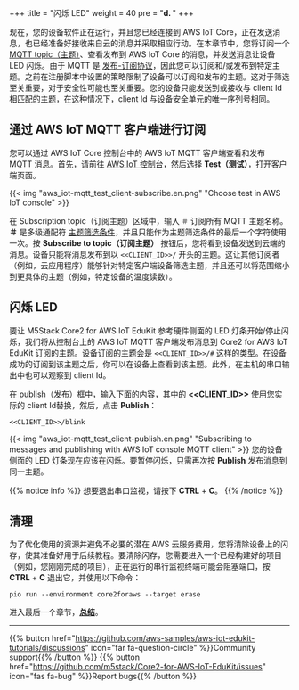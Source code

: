+++
title = "闪烁 LED"
weight = 40
pre = "<b>d. </b>"
+++

现在，您的设备软件正在运行，并且您已经连接到 AWS IoT Core，正在发送消息，也已经准备好接收来自云的消息并采取相应行动。在本章节中，您将订阅一个 [MQTT topic（主题）](https://docs.aws.amazon.com/iot/latest/developerguide/topics.html)、查看发布到 AWS IoT Core 的消息，并发送消息让设备 LED 闪烁。由于 MQTT 是 [发布-订阅协议](https://mqtt.org/)，因此您可以订阅和/或发布到特定主题。之前在注册脚本中设置的策略限制了设备可以订阅和发布的主题。这对于筛选至关重要，对于安全性可能也至关重要。您的设备只能发送到或接收与 client Id 相匹配的主题，在这种情况下，client Id 与设备安全单元的唯一序列号相同。

## 通过 AWS IoT MQTT 客户端进行订阅
您可以通过 AWS IoT Core 控制台中的 AWS IoT MQTT 客户端查看和发布 MQTT 消息。首先，请前往 [AWS IoT 控制台](https://us-west-2.console.aws.amazon.com/iot/home?region=us-west-2#/)，然后选择 **Test（测试）**，打开客户端页面。

{{< img "aws_iot-mqtt_test_client-subscribe.en.png" "Choose test in AWS IoT console" >}}

在 Subscription topic（订阅主题）区域中，输入 `＃` 订阅所有 MQTT 主题名称。**＃** 是多级通配符 [主题筛选条件](https://docs.aws.amazon.com/iot/latest/developerguide/topics.html#topicfilters)，并且只能作为主题筛选条件的最后一个字符使用一次。按 **Subscribe to topic（订阅主题）** 按钮后，您将看到设备发送到云端的消息。设备只能将消息发布到以 `<<CLIENT_ID>>/` 开头的主题。这让其他订阅者（例如，云应用程序）能够针对特定客户端设备筛选主题，并且还可以将范围缩小到更具体的主题（例如，特定设备的温度读数）。

## 闪烁 LED
要让 M5Stack Core2 for AWS IoT EduKit 参考硬件侧面的 LED 灯条开始/停止闪烁，我们将从控制台上的 AWS IoT MQTT 客户端发布消息到 Core2 for AWS IoT EduKit 订阅的主题。设备订阅的主题会是 `<<CLIENT_ID>>/#` 这样的类型。在设备成功的订阅到该主题之后，你可以在设备上查看到该主题。此外，在主机的串口输出中也可以观察到 client Id。

在 publish（发布）框中，输入下面的内容，其中的 **<<CLIENT_ID>>** 使用您实际的 client Id替换，然后，点击 **Publish**：
```
<<CLIENT_ID>>/blink
```
{{< img "aws_iot-mqtt_test_client-publish.en.png" "Subscribing to messages and publishing with AWS IoT console MQTT client" >}}
您的设备侧面的 LED 灯条现在应该在闪烁。要暂停闪烁，只需再次按 **Publish** 发布消息到同一主题。

{{% notice info %}}
想要退出串口监视，请按下 **CTRL** + **C**。
{{% /notice %}}

## 清理
为了优化使用的资源并避免不必要的潜在 AWS 云服务费用，您将清除设备上的闪存，使其准备好用于后续教程。要清除闪存，您需要进入一个已经构建好的项目（例如，您刚刚完成的项目），正在运行的串行监视终端可能会阻塞端口，按**CTRL** + **C** 退出它，并使用以下命令：

```
pio run --environment core2foraws --target erase
```


进入最后一个章节，[**总结**](conclusion.html)。

---
{{% button href="https://github.com/aws-samples/aws-iot-edukit-tutorials/discussions" icon="far fa-question-circle" %}}Community support{{% /button %}} {{% button href="https://github.com/m5stack/Core2-for-AWS-IoT-EduKit/issues" icon="fas fa-bug" %}}Report bugs{{% /button %}}